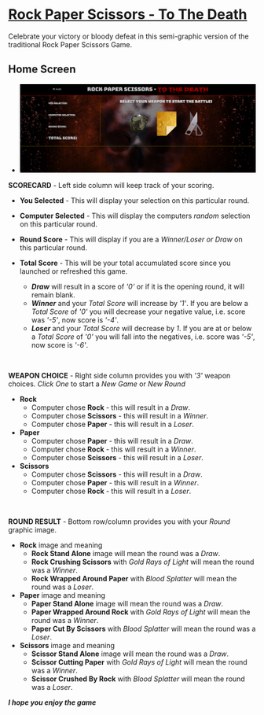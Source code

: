 # [Rock Paper Scissors - To The Death](https://bradwayne.github.io/R-P-S-Game)

Celebrate your victory or bloody defeat in this semi-graphic version of the traditional Rock Paper Scissors Game.

## Home Screen

* ![alt text](/assets/screenshots/home_screen.png)

**SCORECARD** - Left side column will keep track of your scoring.
    
* **You Selected** - This will display your selection on this particular round.

* **Computer Selected** - This will display the computers *random* selection on this particular round.

* **Round Score** - This will display if you are a *Winner/Loser or Draw* on this particular round.

* **Total Score** - This will be your total accumulated score since you launched or refreshed this game.
    * **_Draw_** will result in a score of *'0'* or if it is the opening round, it will remain blank.
    * **_Winner_** and your *Total Score* will increase by *'1'*. If you are below a *Total Score* of *'0'* you will decrease your negative value, i.e. score was *'-5'*, now score is *'-4'*.
    * **_Loser_** and your *Total Score* will decrease by *1*. If you are at or below a *Total Score* of *'0'* you will fall into the negatives, i.e. score was *'-5'*, now score is *'-6'*.
<br>

**WEAPON CHOICE** - Right side column provides you with *'3'* weapon choices. *Click One* to start a *New Game* or *New Round*
* **Rock**
    * Computer chose **Rock** - this will result in a *Draw*.
    * Computer chose **Scissors** - this will result in a *Winner*.
    * Computer chose **Paper** - this will result in a *Loser*.
* **Paper**
    * Computer chose **Paper** - this will result in a *Draw*.
    * Computer chose **Rock** - this will result in a *Winner*.
    * Computer chose **Scissors** - this will result in a *Loser*.
* **Scissors**
    * Computer chose **Scissors** - this will result in a *Draw*.
    * Computer chose **Paper** - this will result in a *Winner*.
    * Computer chose **Rock** - this will result in a *Loser*.
<br>

**ROUND RESULT** - Bottom row/column provides you with your *Round* graphic image.
* **Rock** image and meaning
    * **Rock Stand Alone** image will mean the round was a *Draw*.
    * **Rock Crushing Scissors** with *Gold Rays of Light* will mean the round was a *Winner*.
    * **Rock Wrapped Around Paper** with *Blood Splatter* will mean the round was a *Loser*.
* **Paper** image and meaning
    * **Paper Stand Alone** image will mean the round was a *Draw*.
    * **Paper Wrapped Around Rock** with *Gold Rays of Light* will mean the round was a *Winner*.
    * **Paper Cut By Scissors** with *Blood Splatter* will mean the round was a *Loser*.
* **Scissors** image and meaning
    * **Scissor Stand Alone** image will mean the round was a *Draw*.
    * **Scissor Cutting Paper** with *Gold Rays of Light* will mean the round was a *Winner*.
    * **Scissor Crushed By Rock** with *Blood Splatter* will mean the round was a *Loser*.

**_I hope you enjoy the game_**





